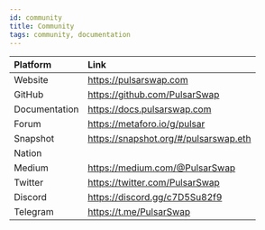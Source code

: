 ```yaml
---
id: community
title: Community
tags: community, documentation
---
```


| Platform      | Link                                     |
| :------------ | :-------------------------------------   |
| Website       | <https://pulsarswap.com>                 |
| GitHub        | <https://github.com/PulsarSwap>          |
| Documentation | <https://docs.pulsarswap.com>            |
| Forum         | <https://metaforo.io/g/pulsar>           |
| Snapshot      | <https://snapshot.org/#/pulsarswap.eth>  |
| Nation        |                                          |
| Medium        | <https://medium.com/@PulsarSwap>         |
| Twitter       | <https://twitter.com/PulsarSwap>         |
| Discord       | <https://discord.gg/c7D5Su82f9>          |
| Telegram      | <https://t.me/PulsarSwap>                |
